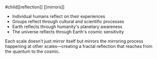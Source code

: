 #child[[reflection]] [[mirrors]] 


- Individual humans reflect on their experiences
- Groups reflect through cultural and scientific processes
- Earth reflects through humanity's planetary awareness
- The universe reflects through Earth's cosmic sensitivity

Each scale doesn't just mirror itself but mirrors the mirroring process happening at other scales—creating a fractal reflection that reaches from the quantum to the cosmic.
